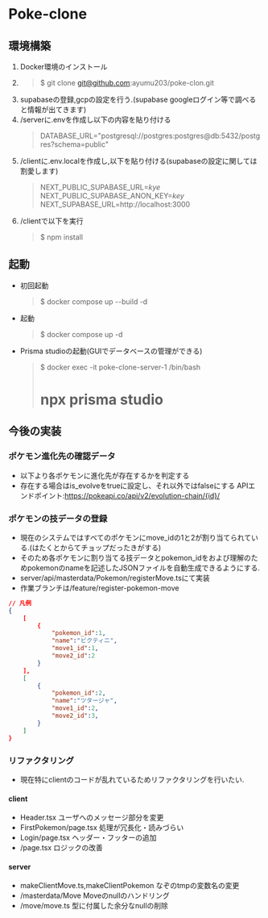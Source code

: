# Poke-clone

## 環境構築
1. Docker環境のインストール
1. >$ git clone git@github.com:ayumu203/poke-clon.git
1. supabaseの登録,gcpの設定を行う.(supabase googleログイン等で調べると情報が出てきます)
1. /serverに.envを作成し以下の内容を貼り付ける
    > DATABASE_URL="postgresql://postgres:postgres@db:5432/postgres?schema=public"
1. /clientに.env.localを作成し,以下を貼り付ける(supabaseの設定に関しては割愛します)
    >NEXT_PUBLIC_SUPABASE_URL=*kye*
    >NEXT_PUBLIC_SUPABASE_ANON_KEY=*key*
    >NEXT_SUPABASE_URL=http://localhost:3000
1. /clientで以下を実行
    >$ npm install

## 起動
* 初回起動
    >$ docker compose up --build -d
* 起動
    >$ docker compose up -d
* Prisma studioの起動(GUIでデータベースの管理ができる)
    >$ docker exec -it poke-clone-server-1 /bin/bash
    ># npx prisma studio

## 今後の実装

### ポケモン進化先の確認データ
* 以下より各ポケモンに進化先が存在するかを判定する
* 存在する場合はis_evolveをtrueに設定し、それ以外ではfalseにする
APIエンドポイント:https://pokeapi.co/api/v2/evolution-chain/{id}/

### ポケモンの技データの登録
* 現在のシステムではすべてのポケモンにmove_idの1と2が割り当てられている.(はたくとからてチョップだったきがする)
* そのため各ポケモンに割り当てる技データとpokemon_idをおよび理解のためpokemonのnameを記述したJSONファイルを自動生成できるようにする.
* server/api/masterdata/Pokemon/registerMove.tsにて実装
* 作業ブランチは/feature/register-pokemon-move
```json
// 凡例
{
    [
        {
            "pokemon_id":1,
            "name":"ビクティニ",
            "move1_id":1,
            "move2_id":2
        }
    ],
    [
        {
            "pokemon_id":2,
            "name":"ツタージャ",
            "move1_id":2,
            "move2_id":3,
        }
    ]
}
``` 

### リファクタリング
* 現在特にclientのコードが乱れているためリファクタリングを行いたい.

#### client
* Header.tsx
ユーザへのメッセージ部分を変更
* FirstPokemon/page.tsx
処理が冗長化・読みづらい
* Login/page.tsx
ヘッダー・フッターの追加
* /page.tsx
ロジックの改善

#### server
* makeClientMove.ts,makeClientPokemon
なぞのtmpの変数名の変更
* /masterdata/Move
Moveのnullのハンドリング
* /move/move.ts
型に付属した余分なnullの削除